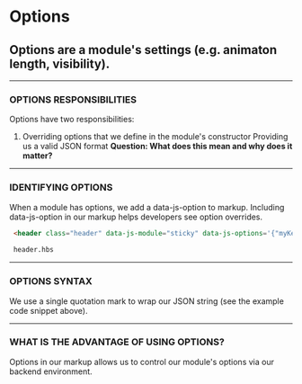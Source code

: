 # Options

## Options are a module's settings (e.g. animaton length, visibility). 
---

### OPTIONS RESPONSIBILITIES 
Options have two responsibilities:
1. Overriding options that we define in the module's constructor
Providing us a valid JSON format  **Question: What does this mean and why does it matter?**

---

### IDENTIFYING OPTIONS

 When a module has options, we add a data-js-option to markup. Including data-js-option in our markup helps developers see option overrides. 
 
```html
 <header class="header" data-js-module="sticky" data-js-options='{"myKey": "myValue"}'></header>
 
 header.hbs 
```

---
 
### OPTIONS SYNTAX
We use a single quotation mark to wrap our JSON string (see the example code snippet above).

---

### WHAT IS THE ADVANTAGE OF USING OPTIONS?
Options in our markup allows us to control our module's options via our backend environment.
